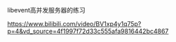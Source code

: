 
libevent高并发服务器的练习

https://www.bilibili.com/video/BV1xp4y1q75p?p=4&vd_source=4f1997f72d33c555afa9816442bc4867
